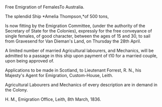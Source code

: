 Free Emigration of FemalesTo Australia.The splendid Ship *Amelia
                            Thompson,*of 500 tons,Is now fitting by the Emigration Committee, (under the authority of the
                    Secretary of State for the Colonies), expressly for the free conveyance
                    of single females, of good character, between
                    the ages of 15 and 30, to sail from Gravesend for Van Dieman's Land,
                    on Thursday the 28th April.A limited number of married Agricultural labourers, and
                    Mechanics, will be admitted to a passage in this ship upon payment of t10
                    for a married couple, upon being approved of.Applications to be made in Scotland, to Lieutenant Forrest, R. N., his Majesty's Agent for Emigration, Custom-House,
                    Leith.Agricultural Labourers and Mechanics of every description are in demand in
                    the Colony.H. M., Emigration Office, Leith, 8th March, 1836.